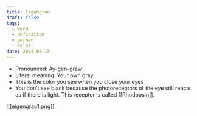 ```yaml
---
title: Eigengrau
draft: false
tags:
  - word
  - definition
  - german
  - color
date: 2024-08-15
---
```

- Pronounced: Ay-gen-graw
- Literal meaning: Your own gray
- This is the color you see when you close your eyes
- You don’t see black because the photoreceptors of the eye still reacts as if there is light. This receptor is called [[Rhodopsin]].

![[eigengrau1.png]]